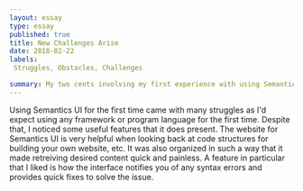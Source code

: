 ```yaml
---
layout: essay
type: essay
published: true
title: New Challenges Arise 
date: 2018-02-22
labels: 
 Struggles, Obstacles, Challenges

summary: My two cents involving my first experience with using Semantics UI.
---
```


Using Semantics UI for the first time came with many struggles as I'd expect using any framework or program language for the first time. 
Despite that, I noticed some useful features that it does present. The website for Semantics UI is very helpful when looking back at code
structures for building your own website, etc. It was also organized in such a way that it made retreiving desired content quick and 
painless. A feature in particular that I liked is how the interface notifies you of any syntax errors and provides quick fixes to solve
the issue. 
